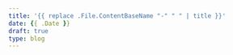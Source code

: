 ```yaml
---
title: '{{ replace .File.ContentBaseName "-" " " | title }}'
date: {{ .Date }}
draft: true
type: blog
---
```

